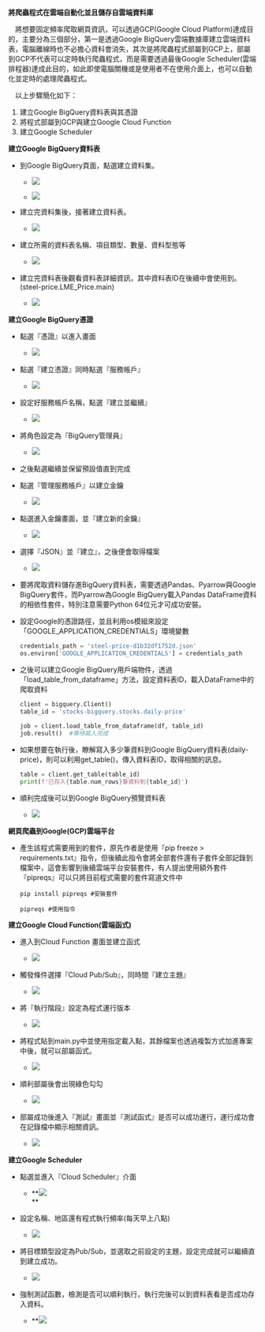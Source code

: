 **將爬蟲程式在雲端自動化並且儲存自雲端資料庫**

　將想要固定頻率爬取網頁資訊，可以透過GCP(Google Cloud Platform)達成目的，主要分為三個部分，第一是透過Google BigQuery雲端數據庫建立雲端資料表，電腦離線時也不必擔心資料會消失，其次是將爬蟲程式部屬到GCP上，部屬到GCP不代表可以定時執行爬蟲程式，而是需要透過最後Google Scheduler(雲端排程器)達成此目的，如此即使電腦關機或是使用者不在使用介面上，也可以自動化並定時的處理爬蟲程式。

　以上步驟簡化如下：

1. 建立Google BigQuery資料表與其憑證
2. 將程式部屬到GCP與建立Google Cloud Function
3. 建立Google Scheduler

  

**建立Google BigQuery資料表**

- 到Google BigQuery頁面，點選建立資料集。

    - ![](Files/image.png)  
    
    - ![](Files/image%202.png)  
    

- 建立完資料集後，接著建立資料表。

    - ![](Files/image%203.png)  
    

- 建立所需的資料表名稱、項目類型、數量、資料型態等

    - ![](Files/image%204.png)  
    

- 建立完資料表後觀看資料表詳細資訊，其中資料表ID在後續中會使用到。(steel-price.LME\_Price.main)

    - ![](Files/image%205.png)

**建立Google BigQuery憑證**

- 點選『憑證』以進入畫面

    - ![](Files/image%206.png)

- 點選『建立憑證』同時點選『服務帳戶』

    - ![](Files/image%207.png)  
    

- 設定好服務帳戶名稱，點選『建立並繼續』

    - ![](Files/image%208.png)  
    

- 將角色設定為『BigQuery管理員』

    - ![](Files/image%209.png)  
    

- 之後點選繼續並保留預設值直到完成
- 點選『管理服務帳戶』以建立金鑰

    - ![](Files/image%2010.png)

- 點選進入金鑰畫面，並『建立新的金鑰』

    - ![](Files/image%2011.png)  
    

- 選擇『JSON』並『建立』，之後便會取得檔案

    - ![](Files/image%2012.png)

- 要將爬取資料儲存進BigQuery資料表，需要透過Pandas、Pyarrow與Google BigQuery套件，而Pyarrow為Google BigQuery載入Pandas DataFrame資料的相依性套件，特別注意需要Python 64位元才可成功安裝。
- 設定Google的憑證路徑，並且利用os模組來設定「GOOGLE\_APPLICATION\_CREDENTIALS」環境變數

    ```python
    credentials_path = 'steel-price-d1b32df1752d.json'
    os.environ['GOOGLE_APPLICATION_CREDENTIALS'] = credentials_path
    ```
    

- 之後可以建立Google BigQuery用戶端物件，透過「load\_table\_from\_dataframe」方法，設定資料表ID，載入DataFrame中的爬取資料

    ```python
    client = bigquery.Client()
    table_id = 'stocks-bigquery.stocks.daily-price'
     
    job = client.load_table_from_dataframe(df, table_id)
    job.result()  #等待寫入完成
    
    ```
    

- 如果想要在執行後，瞭解寫入多少筆資料到Google BigQuery資料表(daily-price)，則可以利用get\_table()，傳入資料表ID，取得相關的訊息。

    ```python
    table = client.get_table(table_id)
    print(f'已存入{table.num_rows}筆資料到{table_id}')
    
    ```
    

- 順利完成後可以到Google BigQuery預覽資料表

    - ![](Files/image%2013.png)  
    

**網頁爬蟲到Google(GCP)雲端平台**

- 產生該程式需要用到的套件，原先作者是使用『pip freeze > requirements.txt』指令，但後續此指令會將全部套件還有子套件全部記錄到檔案中，這會影響到後續雲端平台安裝套件，有人提出使用額外套件『pipreqs』可以只將目前程式需要的套件寫道文件中

    ```shell
    pip install pipreqs #安裝套件
    ```
    
    ```shell
    pipreqs #使用指令
    ```
    
      
    

**建立Google Cloud Function(雲端函式)**

- 進入到Cloud Function 畫面並建立函式

    - ![](Files/image%2014.png)  
    

- 觸發條件選擇『Cloud Pub/Sub』，同時間『建立主題』

    - ![](Files/image%2015.png)  
    

- 將『執行階段』設定為程式運行版本

    - ![](Files/image%2016.png)  
    

- 將程式貼到main.py中並使用指定載入點，其餘檔案也透過複製方式加進專案中後，就可以部屬函式。

    - ![](Files/image%2017.png)

- 順利部屬後會出現綠色勾勾

    - ![](Files/image%2018.png)

- 部屬成功後進入『測試』畫面並『測試函式』是否可以成功運行，運行成功會在記錄檔中顯示相關資訊。

    - ![](Files/image%2019.png)  
    

  

**建立Google Scheduler** 

- 點選並進入『Cloud Scheduler』介面

    - **![](Files/image%2020.png)  
    **

- 設定名稱、地區還有程式執行頻率(每天早上八點)

    - ![](Files/image%2021.png)  
    

- 將目標類型設定為Pub/Sub，並選取之前設定的主題，設定完成就可以繼續直到建立成功。

    - **![](Files/image%2022.png)**

- 強制測試函數，檢測是否可以順利執行，執行完後可以到資料表看是否成功存入資料。

    - **![](Files/image%2023.png)  

